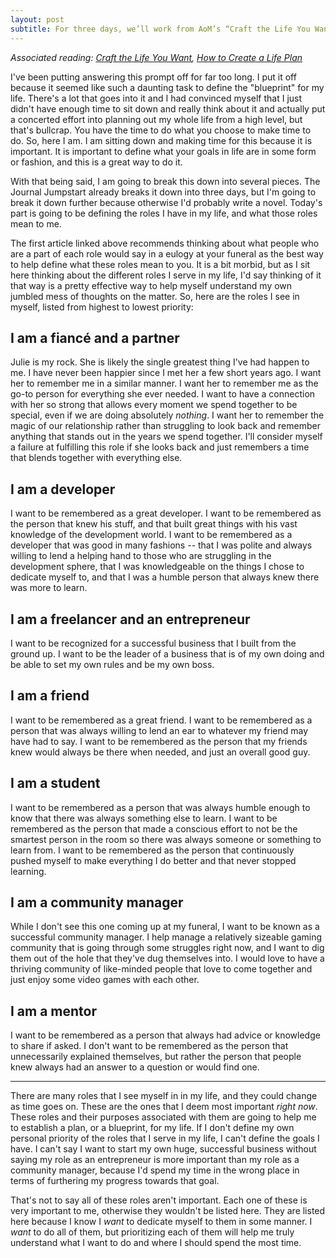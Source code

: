 ```yaml
---
layout: post
subtitle: For three days, we’ll work from AoM’s “Craft the Life You Want” series. Today, work on crafting a life plan. It can be a long process, so if you’re short on time, start by defining your various roles as a man, and your ultimate purpose and goals within those roles.
---
```


*Associated reading: [Craft the Life You Want](https://www.artofmanliness.com/tag/craft-the-life-you-want/), [How to Create a Life Plan](https://www.artofmanliness.com/articles/create-a-life-plan/)*

I've been putting answering this prompt off for far too long. I put it off because it seemed like such a daunting task to define the "blueprint" for my life. There's a lot that goes into it and I had convinced myself that I just didn't have enough time to sit down and really think about it and actually put a concerted effort into planning out my whole life from a high level, but that's bullcrap. You have the time to do what you choose to make time to do. So, here I am. I am sitting down and making time for this because it is important. It is important to define what your goals in life are in some form or fashion, and this is a great way to do it.

With that being said, I am going to break this down into several pieces. The Journal Jumpstart already breaks it down into three days, but I'm going to break it down further because otherwise I'd probably write a novel. Today's part is going to be defining the roles I have in my life, and what those roles mean to me.

The first article linked above recommends thinking about what people who are a part of each role would say in a eulogy at your funeral as the best way to help define what these roles mean to you. It is a bit morbid, but as I sit here thinking about the different roles I serve in my life, I'd say thinking of it that way is a pretty effective way to help myself understand my own jumbled mess of thoughts on the matter. So, here are the roles I see in myself, listed from highest to lowest priority:

## I am a fiancé and a partner

Julie is my rock. She is likely the single greatest thing I've had happen to me. I have never been happier since I met her a few short years ago. I want her to remember me in a similar manner. I want her to remember me as the go-to person for everything she ever needed. I want to have a connection with her so strong that allows every moment we spend together to be special, even if we are doing absolutely *nothing*. I want her to remember the magic of our relationship rather than struggling to look back and remember anything that stands out in the years we spend together. I'll consider myself a failure at fulfilling this role if she looks back and just remembers a time that blends together with everything else.

## I am a developer

I want to be remembered as a great developer. I want to be remembered as the person that knew his stuff, and that built great things with his vast knowledge of the development world. I want to be remembered as a developer that was good in many fashions -- that I was polite and always willing to lend a helping hand to those who are struggling in the development sphere, that I was knowledgeable on the things I chose to dedicate myself to, and that I was a humble person that always knew there was more to learn.

## I am a freelancer and an entrepreneur

I want to be recognized for a successful business that I built from the ground up. I want to be the leader of a business that is of my own doing and be able to set my own rules and be my own boss.

## I am a friend

I want to be remembered as a great friend. I want to be remembered as a person that was always willing to lend an ear to whatever my friend may have had to say. I want to be remembered as the person that my friends knew would always be there when needed, and just an overall good guy.

## I am a student

I want to be remembered as a person that was always humble enough to know that there was always something else to learn. I want to be remembered as the person that made a conscious effort to not be the smartest person in the room so there was always someone or something to learn from. I want to be remembered as the person that continuously pushed myself to make everything I do better and that never stopped learning.

## I am a community manager

While I don't see this one coming up at my funeral, I want to be known as a successful community manager. I help manage a relatively sizeable gaming community that is going through some struggles right now, and I want to dig them out of the hole that they've dug themselves into. I would love to have a thriving community of like-minded people that love to come together and just enjoy some video games with each other.

## I am a mentor

I want to be remembered as a person that always had advice or knowledge to share if asked. I don't want to be remembered as the person that unnecessarily explained themselves, but rather the person that people knew always had an answer to a question or would find one.

---

There are many roles that I see myself in in my life, and they could change as time goes on. These are the ones that I deem most important *right now*. These roles and their purposes associated with them are going to help me to establish a plan, or a blueprint, for my life. If I don't define my own personal priority of the roles that I serve in my life, I can't define the goals I have. I can't say I want to start my own huge, successful business without saying my role as an entrepreneur is more important than my role as a community manager, because I'd spend my time in the wrong place in terms of furthering my progress towards that goal.

That's not to say all of these roles aren't important. Each one of these is very important to me, otherwise they wouldn't be listed here. They are listed here because I know I *want* to dedicate myself to them in some manner. I *want* to do all of them, but prioritizing each of them will help me truly understand what I want to do and where I should spend the most time.